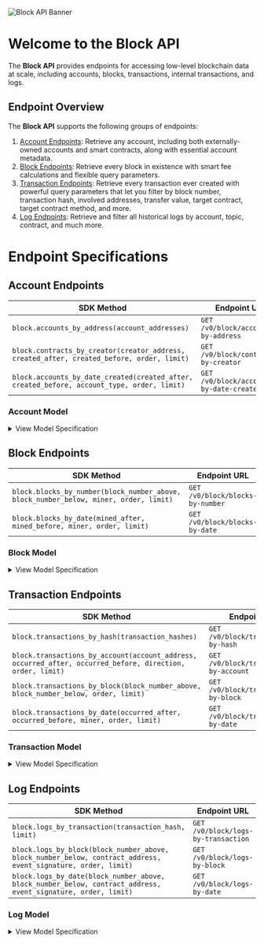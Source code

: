 ![Block API Banner](https://files.readme.io/0a192c5-Block_Docs_Banners.png)

# Welcome to the Block API

The **Block API** provides endpoints for accessing low-level blockchain data at scale, including accounts, blocks, transactions, internal transactions, and logs.

## Endpoint Overview

The **Block API** supports the following groups of endpoints:

1. [Account Endpoints](https://github.com/TransposeData/transpose-python-sdk/blob/main/docs/block.md#Account-Endpoints): Retrieve any account, including both externally-owned accounts and smart contracts, along with essential account metadata.
2. [Block Endpoints](https://github.com/TransposeData/transpose-python-sdk/blob/main/docs/block.md#Block-Endpoints): Retrieve every block in existence with smart fee calculations and flexible query parameters.
3. [Transaction Endpoints](https://github.com/TransposeData/transpose-python-sdk/blob/main/docs/block.md#Transaction-Endpoints): Retrieve every transaction ever created with powerful query parameters that let you filter by block number, transaction hash, involved addresses, transfer value, target contract, target contract method, and more.
4. [Log Endpoints](https://github.com/TransposeData/transpose-python-sdk/blob/main/docs/block.md#Log-Endpoints): Retrieve and filter all historical logs by account, topic, contract, and much more.

# Endpoint Specifications

## Account Endpoints

| SDK Method                                                                                  | Endpoint URL                             | Returns         |
| ------------------------------------------------------------------------------------------- | ---------------------------------------- | --------------- |
| `block.accounts_by_address(account_addresses)`                                              | `GET /v0/block/accounts-by-address`      | `List[Account]` |
| `block.contracts_by_creator(creator_address, created_after, created_before, order, limit)`  | `GET /v0/block/contracts-by-creator`     | `List[Account]` |
| `block.accounts_by_date_created(created_after, created_before, account_type, order, limit)` | `GET /v0/block/accounts-by-date-created` | `List[Account]` |

### Account Model

<details>
<summary>View Model Specification</summary>

The **Account Model** represents a single account. This includes both externally-owned accounts and smart contracts. The **Account Model** follows the following structure:

| Name                  | Description                                                               | Type        |
| --------------------- | ------------------------------------------------------------------------- | ----------- |
| address               | The address of the account (as a checksum address)                        | `string`    |
| type                  | Whether the account is a wallet (`wallet`) or smart contract (`contract`) | `string`    |
| last_active_timestamp | The timestamp of the last activity of the account (in ISO-8601 format).   | `date-time` |
| created_timestamp     | The timestamp of the account's creation (in ISO-8601 format).             | `date-time` |
| creator               | The address of the contract creation (if the account is a contract).      | `string`    |

</details>

## Block Endpoints

| SDK Method                                                                            | Endpoint URL                     | Returns       |
| ------------------------------------------------------------------------------------- | -------------------------------- | ------------- |
| `block.blocks_by_number(block_number_above, block_number_below, miner, order, limit)` | `GET /v0/block/blocks-by-number` | `List[Block]` |
| `block.blocks_by_date(mined_after, mined_before, miner, order, limit)`                | `GET /v0/block/blocks-by-date`   | `List[Block]` |

### Block Model

<details>
<summary>View Model Specification</summary>

The **Block Model** represents a single block. The **Block Model** follows the following structure:

| Name                | Description                                                                 | Type        |
| ------------------- | --------------------------------------------------------------------------- | ----------- |
| block_number        | The block's number.                                                         | `integer`   |
| block_hash          | The hash of all the block's contents.                                       | `string`    |
| timestamp           | The block's timestamp (in ISO-8601 format).                                 | `date-time` |
| raw_block_data_url  | The URL of the block's raw JSON data.                                       | `url`       |
| parent_hash         | The block hash of the block's parent.                                       | `string`    |
| mix_hash            | The block's mix hash, used in the proof of work algorithm.                  | `string`    |
| nonce               | The block's nonce, used in the proof of work algorithm.                     | `string`    |
| sha3_uncles         | The hash of the block's uncle blocks.                                       | `string`    |
| difficulty          | The block's mining difficulty.                                              | `integer`   |
| total_difficulty    | Total difficulty of all blocks up until the block.                          | `integer`   |
| size                | The block's size (in bytes).                                                | `integer`   |
| base_fee_per_gas    | The base fee to include a transaction in the block (in Wei per gas unit).   | `integer`   |
| gas_limit           | The maximum amount of gas that can be used in the block (in gas units).     | `integer`   |
| gas_used            | The amount of gas used in the block (in gas units).                         | `integer`   |
| total_fees_burned   | The amount of transaction fees burned in the block (see EIP-1559) (in Wei). | `integer`   |
| total_fees_rewarded | The amount of transaction fees rewarded to the miner of the block (in Wei). | `integer`   |
| total_fees_saved    | The amount of transaction fees saved by transactions in the block (in Wei). | `integer`   |
| transaction_count   | The number of transactions in the block.                                    | `integer`   |
| miner               | The address of the miner who mined the block.                               | `string`    |
| mining_reward       | The amount rewarded to the miner of the block (in Wei).                     | `integer`   |
| uncle_count         | The number of uncle blocks included in the block.                           | `integer`   |
| uncles              | The uncle blocks included in the block (maximum 2 uncles per block).        | `array`     |

</details>

## Transaction Endpoints

| SDK Method                                                                                                 | Endpoint URL                            | Returns             |
| ---------------------------------------------------------------------------------------------------------- | --------------------------------------- | ------------------- |
| `block.transactions_by_hash(transaction_hashes)`                                                           | `GET /v0/block/transactions-by-hash`    | `List[Transaction]` |
| `block.transactions_by_account(account_address, occurred_after, occurred_before, direction, order, limit)` | `GET /v0/block/transactions-by-account` | `List[Transaction]` |
| `block.transactions_by_block(block_number_above, block_number_below, order, limit)`                        | `GET /v0/block/transactions-by-block`   | `List[Transaction]` |
| `block.transactions_by_date(occurred_after, occurred_before, miner, order, limit)`                         | `GET /v0/block/transactions-by-date`    | `List[Transaction]` |

### Transaction Model

<details>
<summary>View Model Specification</summary>

The **Transaction Model** represents a single transaction. The **Transaction Model** follows the following structure:

| Name                       | Description                                                                       | Type        |
| -------------------------- | --------------------------------------------------------------------------------- | ----------- |
| transaction_hash           | The transaction hash at which the transfer occurred.                              | `string`    |
| timestamp                  | The timestamp of the transfer (in ISO-8601 format).                               | `date-time` |
| block_number               | The block number the transaction was included in.                                 | `integer`   |
| base_fee_per_gas           | The base fee to include a transaction in the block (in Wei per gas unit).         | `integer`   |
| max_priority_fee_per_gas   | The maximum priority fee used by the transaction (in Wei per gas unit).           | `integer`   |
| max_fee_per_gas            | The maximum fee used by the transaction (in Wei per gas unit).                    | `integer`   |
| gas_limit                  | The maximum amount of gas that can be used in the block (in gas units).           | `integer`   |
| gas_used                   | The amount of gas used in the block (in gas units).                               | `integer`   |
| gas_price                  | The actual price of gas used in the transaction (in Wei per gas unit).            | `integer`   |
| transaction_fee            | The gas fee paid by the transaction (in Wei).                                     | `integer`   |
| fees_burned                | The amount of transaction fees burned by the transaction (see EIP-1559) (in Wei). | `integer`   |
| fees_rewarded              | The amount of transaction fees rewarded to the miner of the transaction (in Wei). | `integer`   |
| fees_saved                 | The amount of transaction fees saved by the transaction (in Wei).                 | `integer`   |
| nonce                      | The transaction sender's nonce.                                                   | `integer`   |
| position                   | The position of the transaction in the block.                                     | `integer`   |
| type                       | The type of the transaction (see EIP-1559, EIP-2718).                             | `integer`   |
| from                       | The address of the sender.                                                        | `string`    |
| to                         | The address of the receiver.                                                      | `string`    |
| value                      | The amount sent by the transaction (in Wei).                                      | `integer`   |
| contract_address           | The address of the contract created by the transaction, if any.                   | `string`    |
| internal_transaction_count | The number of internal transactions produced in the transaction                   | `integer`   |
| log_count                  | The number of logs produced in the transaction.                                   | `integer`   |

</details>

## Log Endpoints

| SDK Method                                                                                                     | Endpoint URL                        | Returns     |
| -------------------------------------------------------------------------------------------------------------- | ----------------------------------- | ----------- |
| `block.logs_by_transaction(transaction_hash, limit)`                                                           | `GET /v0/block/logs-by-transaction` | `List[Log]` |
| `block.logs_by_block(block_number_above, block_number_below, contract_address, event_signature, order, limit)` | `GET /v0/block/logs-by-block`       | `List[Log]` |
| `block.logs_by_date(block_number_above, block_number_below, contract_address, event_signature, order, limit)`  | `GET /v0/block/logs-by-date`        | `List[Log]` |

### Log Model

<details>
<summary>View Model Specification</summary>

The **Log Model** represents a single transaction log. The **Log Model** follows the following structure:

| Name                 | Description                                             | Type        |
| -------------------- | ------------------------------------------------------- | ----------- |
| block_number         | The block number the transaction was included in.       | `integer`   |
| log_index            | The index of the log in the block.                      | `integer`   |
| transaction_position | The position of the parent transaction in the block.    | `integer`   |
| transaction_hash     | The transaction hash at which the transfer occurred.    | `string`    |
| timestamp            | The timestamp of the transfer (in ISO-8601 format).     | `date-time` |
| address              | The address of the smart contract that emitted the log. | `string`    |
| topics               | The topics of the log (maximum 4 topics per log).       | `array`     |
| data                 | The data of the log (bytes data as a hex string).       | `string`    |

</details>
